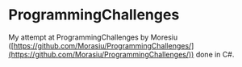 # ProgrammingChallenges

My attempt at ProgrammingChallenges by Moresiu ([https://github.com/Morasiu/ProgrammingChallenges/](https://github.com/Morasiu/ProgrammingChallenges/)) done in C#.